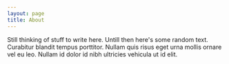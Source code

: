 ```yaml
---
layout: page
title: About
---
```


<p class="message">
  Still thinking of stuff to write here. Untill then here's some random text. Curabitur blandit tempus porttitor. Nullam quis risus eget urna mollis ornare vel eu leo. Nullam id dolor id nibh ultricies vehicula ut id elit.
</p>

